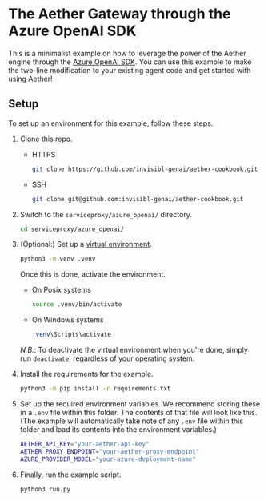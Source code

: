# The Aether Gateway through the Azure OpenAI SDK

This is a minimalist example on how to leverage the power of the Aether engine through the [Azure OpenAI SDK](https://github.com/openai/openai-python). You can use this example to make the two-line modification to your existing agent code and get started with using Aether!

## Setup

To set up an environment for this example, follow these steps.

1. Clone this repo.

    - HTTPS
        ```bash
        git clone https://github.com/invisibl-genai/aether-cookbook.git
        ```
    - SSH
        ```bash
        git clone git@github.com:invisibl-genai/aether-cookbook.git
        ```

2. Switch to the `serviceproxy/azure_openai/` directory.

    ```bash
    cd serviceproxy/azure_openai/
    ```

3. (Optional:) Set up a [virtual environment](https://packaging.python.org/en/latest/guides/installing-using-pip-and-virtual-environments/).

    ```bash
    python3 -m venv .venv
    ```
    
    Once this is done, activate the environment.
    - On Posix systems
        ```bash
        source .venv/bin/activate
        ```
    - On Windows systems
        ```powershell
        .venv\Scripts\activate
        ```
    
    *N.B.*: To deactivate the virtual environment when you're done, simply run `deactivate`, regardless of your operating system.

4. Install the requirements for the example.

    ```bash
    python3 -m pip install -r requirements.txt
    ```

5. Set up the required environment variables. We recommend storing these in a `.env` file within this folder. The contents of that file will look like this. (The example will automatically take note of any `.env` file within this folder and load its contents into the environment variables.)

    ```bash
    AETHER_API_KEY="your-aether-api-key"
    AETHER_PROXY_ENDPOINT="your-aether-proxy-endpoint"
    AZURE_PROVIDER_MODEL="your-azure-deployment-name"
    ```

6. Finally, run the example script.

    ```bash
    python3 run.py
    ```
